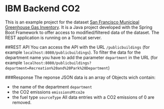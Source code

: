 # IBM Backend CO2

This is an example project for the dataset [San Francisco Municipal Greenhouse Gas Inventory](https://data.sfgov.org/Energy-and-Environment/San-Francisco-Municipal-Greenhouse-Gas-Inventory/pxac-sadh). 
It is a Java project developed with the Spring Boot Framework to offer access to modified/filtered data of the dataset. The REST application is running on a Tomcat server.

##REST API
You can access the API with the URL `/publicbuildings` (for example `localhost:8080/publicbuildings`). 
To filter the data for the department name you have to add the parameter `department` in the URL (for example `localhost:8080/publicbuildings?department=Recreation%20and%20Park%20Department`)

###Response
The reponse JSON data is an array of Objects wich contain:
- the name of the department `department`
- the CO2 emissions `emissionsMtco2e`
- the fuel type `sourceType`
All data entries with a CO2 emissions of 0 are removed.

```[{"department":"Library","emissionsMtco2e":5.09393909154412E-4,"sourceType":"Electric"},...]
```